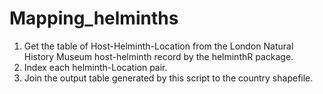 # Mapping_helminths
1. Get the table of Host-Helminth-Location from the London Natural History Museum host-helminth record by the helminthR package.
2. Index each helminth-Location pair.
3. Join the output table generated by this script to the country shapefile.

